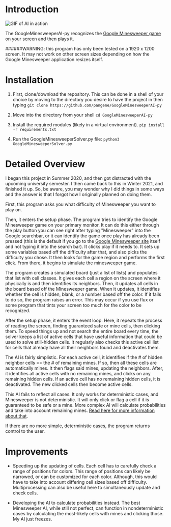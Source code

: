 # Introduction

![GIF of AI in action](https://github.com/pangene/GoogleMinesweeperAI-py/blob/master/readme_images/example.gif)

The GoogleMinesweeperAI-py recognizes the [Google Minesweeper game](https://www.google.com/fbx?fbx=minesweeper) on your screen and then plays it.

######WARNING: this program has only been tested on a 1920 x 1200 screen. It may not work on other screen sizes depending on how the Google Minesweeper application resizes itself.

# Installation

1. First, clone/download the repository. This can be done in a shell of your choice by moving to the directory you desire to have the project in then typing ```git clone https://github.com/pangene/GoogleMinesweeperAI-py```

2. Move into the directory from your shell ```cd GoogleMinesweeperAI-py```

3. Install the required modules (likely in a virtual environment). ```pip install -r requirements.txt```

3. Run the GoogleMinesweeperSolver.py file: ```python3 GoogleMinesweeperSolver.py```

# Detailed Overview

I began this project in Summer 2020, and then got distracted with the upcoming university semester. I then came back to this in Winter 2021, and finished it up. So, be aware, you may wonder why I did things in some ways and the answer is that I forgot how I originally planned on doing them.

First, this program asks you what difficulty of Minesweeper you want to play on. 

Then, it enters the setup phase. The program tries to identify the Google Minesweeper game on your primary monitor. It can do this either through the play button you can see right after typing "Minesweeper" into the Google searchbar, or it can identify the game once play has already been pressed (this is the default if you go to the [Google Minesweeper site](https://www.google.com/fbx?fbx=minesweeper) itself and not typing it into the search bar). It clicks play if it needs to. It sets up some variables based off the difficulty after that, and also picks the difficulty you chose. It then looks for the game region and performs the first click. From there, it begins to simulate the minesweeper game.

The program creates a simulated board (just a list of lists) and populates that list with cell classes. It gives each cell a region on the screen where it physically is and then identifies its neighbors. Then, it updates all cells in the board based off the Minesweeper game. When it updates, it identifies whether the cell is hidden, blank, or a number based off the color. If it fails to do so, the program raises an error. This may occur if you use flux or some program that tints your screen too much for the color to be recognized.

After the setup phase, it enters the event loop. Here, it repeats the process of reading the screen, finding guaranteed safe or mine cells, then clicking them. To speed things up and not search the entire board every time, the solver keeps a list of active cells that have useful information that could be used to solve still-hidden cells. It regularly also checks this active cell list for cells that already have all their neighbors found and deactivates them.

The AI is fairly simplistic. For each active cell, it identifies if the # of hidden neighbor cells == the # of remaining mines. If so, then all these cells are automatically mines. It then flags said mines, updating the neighbors. After, it identifies all active cells with no remaining mines, and clicks on any remaining hidden cells. If an active cell has no remaining hidden cells, it is deactivated. The new clicked cells then become active cells.

This AI fails to reflect all cases. It only works for deterministic cases, and Minesweeper is not deterministic. It will only click or flag a cell if it is guaranteed to be safe or a mine. More complex AI will calculate probabilities and take into account remaining mines. [Read here for more information about that](https://luckytoilet.wordpress.com/2012/12/23/2125/).

If there are no more simple, deterministic cases, the program returns control to the user.

# Improvements

* Speeding up the updating of cells. Each cell has to carefully check a range of positions for colors. This range of positions can likely be narrowed, or can be customized for each color. Although, this would have to take into account differing cell sizes based off difficulty. Multiprocessing can also be useful here to simultaneously update and check cells.

* Developing the AI to calculate probabilities instead. The best Minesweeper AI, while still not perfect, can function in nondeterministic cases by calculating the most-likely cells with mines and clicking those. My AI just freezes.